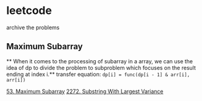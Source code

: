 # leetcode
archive the problems

## Maximum Subarray
** When it comes to the processing of subarray in a array, we can use the idea of dp to divide the problem to subproblem which focuses on the result ending at index i.**
transfer equation: `dp[i] = func(dp[i - 1] & arr[i], arr[i])`

[53. Maximum Subarray](https://leetcode.com/problems/maximum-subarray/)
[2272. Substring With Largest Variance](https://leetcode.com/problems/substring-with-largest-variance/)

